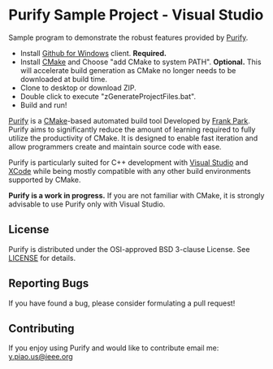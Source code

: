 Purify Sample Project - Visual Studio
=====

Sample program to demonstrate the robust features provided by [Purify](https://github.com/piaoasd123/Purify).

 - Install [Github for Windows](https://windows.github.com/) client. **Required.**
 - Install [CMake](http://www.cmake.org/) and Choose "add CMake to system PATH". **Optional.** This will accelerate build generation as CMake no longer needs to be downloaded at build time.
 - Clone to desktop or download ZIP.
 - Double click to execute "zGenerateProjectFiles.bat".
 - Build and run!
 
[Purify](https://github.com/piaoasd123/Purify) is a [CMake](http://www.cmake.org/)-based automated build tool Developed by [Frank Park](https://www.linkedin.com/profile/view?id=365243381). Purify aims to significantly reduce the amount of learning required to fully utilize the productivity of CMake. It is designed to enable fast iteration and allow programmers create and maintain source code with ease.

Purify is particularly suited for C++ development with [Visual Studio](http://www.visualstudio.com/) and [XCode](https://developer.apple.com/xcode/) while being mostly compatible with any other build environments supported by CMake.

**Purify is a work in progress.** If you are not familiar with CMake, it is strongly advisable to use Purify only with Visual Studio.

License
-------

Purify is distributed under the OSI-approved BSD 3-clause License.
See [LICENSE](https://raw.github.com/piaoasd123/PurifySampleProject/master/LICENSE) for details.

Reporting Bugs
--------------

If you have found a bug, please consider formulating a pull request!

Contributing
------------

If you enjoy using Purify and would like to contribute email me: y.piao.us@ieee.org

